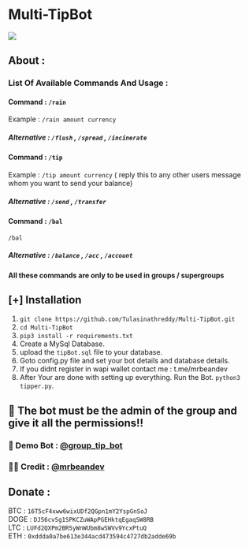 # Multi-TipBot

<img src="https://raw.githubusercontent.com/Tulasinathreddy/Multi-TipBot/main/logo.png?token=AIIFDDRU3NX5I6MUSKNXJB27SKUEI"> <br>

## About :

### List Of Available Commands And Usage :

#### Command : `/rain`
Example : `/rain amount currency`
##### Alternative : `/flush` , `/spread` , `/incinerate`


#### Command : `/tip`
Example : `/tip amount currency` ( reply this to any other users message whom you want to send your balance)
##### Alternative : `/send` , `/transfer`


#### Command : `/bal`
`/bal`
##### Alternative : `/balance` , `/acc` , `/account`

#### All these commands are only to be used in groups / supergroups

## [+] Installation

1. `git clone https://github.com/Tulasinathreddy/Multi-TipBot.git`
2. `cd Multi-TipBot`
3. `pip3 install -r requirements.txt`
4. Create a MySql Database.
5. upload the `tipBot.sql` file to your database.
4. Goto config.py file and set your bot details and database details.
5. If you didnt register in wapi wallet contact me : t.me/mrbeandev
5. After Your are done with setting up everything. Run the Bot. `python3 tipper.py`.

## 🚫 The bot must be the admin of the group and give it all the permissions!!

### 🤖 Demo Bot : [@group_tip_bot](https://t.me/group_tip_bot)
### 👨‍💻 Credit : [@mrbeandev](https://t.me/mrbeandev)

## Donate :

BTC : `16T5cF4xww6wixUDf2QGpn1mY2YspGnSoJ`<br>
DOGE : `DJ56cvSg1SPKCZuWApPGEHktqEgaqSW8RB`<br>
LTC : `LUFd2QXPm2BR5yWnWUbm8wSWVv9YcxPtuQ`<br>
ETH : `0xddda0a7be613e344acd473594c4727db2adde69b`
